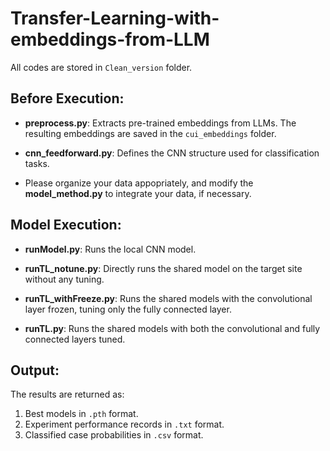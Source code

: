 # Transfer-Learning-with-embeddings-from-LLM

All codes are stored in `Clean_version` folder.

## Before Execution:

- **preprocess.py**: Extracts pre-trained embeddings from LLMs. The resulting embeddings are saved in the `cui_embeddings` folder.

- **cnn_feedforward.py**: Defines the CNN structure used for classification tasks.

- Please organize your data appopriately, and modify the **model_method.py** to integrate your data, if necessary.

## Model Execution:

- **runModel.py**: Runs the local CNN model.

- **runTL_notune.py**: Directly runs the shared model on the target site without any tuning.

- **runTL_withFreeze.py**: Runs the shared models with the convolutional layer frozen, tuning only the fully connected layer.

- **runTL.py**: Runs the shared models with both the convolutional and fully connected layers tuned.

## Output:

The results are returned as:
1. Best models in `.pth` format.
2. Experiment performance records in `.txt` format.
3. Classified case probabilities in `.csv` format.
